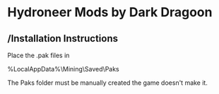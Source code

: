 # Hydroneer Mods by Dark Dragoon


## /Installation Instructions
 
 
Place the .pak files in 

%LocalAppData%\Mining\Saved\Paks

The Paks folder must be manually created the game doesn't make it.
